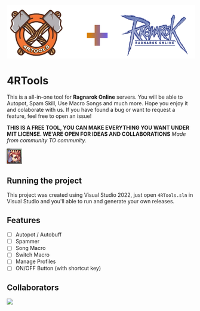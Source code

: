 <p align="center">
  <img src="/assets/images/combo-tools.png">
</p>

# 4RTools
This is a all-in-one tool for **Ragnarok Online** servers.
You will be able to Autopot, Spam Skill, Use Macro Songs and much more. Hope you enjoy it and colaborate with us.
If you have found a bug or want to request a feature, feel free to open an issue!

**THIS IS A FREE TOOL, YOU CAN MAKE EVERYTHING YOU WANT UNDER MIT LICENSE. WE'ARE OPEN FOR IDEAS AND COLLABORATIONS**
*Made from community TO community*.

<img src='assets/images/ragnarok-icon.png' width='40'>

## Running the project
This project was created using Visual Studio 2022, just open `4RTools.sln` in Visual Studio and you'll able to run and generate your own releases.

## Features
- [ ] Autopot / Autobuff
- [ ] Spammer
- [ ] Song Macro
- [ ] Switch Macro
- [ ] Manage Profiles
- [ ] ON/OFF Button (with shortcut key)

## Collaborators
<a href="https://github.com/4RTools/4RTools/graphs/contributors">
  <img src="https://contrib.rocks/image?repo=4RTools/4RTools" />
</a>
